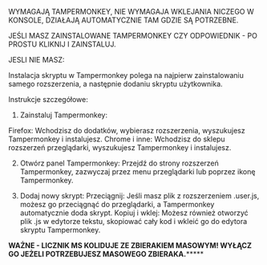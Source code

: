 
WYMAGAJĄ TAMPERMONKEY, NIE WYMAGAJA WKLEJANIA NICZEGO W KONSOLE, DZIAŁAJĄ AUTOMATYCZNIE TAM GDZIE SĄ POTRZEBNE.

JEŚLI MASZ ZAINSTALOWANE TAMPERMONKEY CZY ODPOWIEDNIK - PO PROSTU KLIKNIJ I ZAINSTALUJ.



JESLI NIE MASZ:


Instalacja skryptu w Tampermonkey polega na najpierw zainstalowaniu samego rozszerzenia, a następnie dodaniu skryptu użytkownika. 

Instrukcje szczegółowe:

1. Zainstaluj Tampermonkey:

Firefox: Wchodzisz do dodatków, wybierasz rozszerzenia, wyszukujesz Tampermonkey i instalujesz.
Chrome i inne: Wchodzisz do sklepu rozszerzeń przeglądarki, wyszukujesz Tampermonkey i instalujesz.

2. Otwórz panel Tampermonkey:
Przejdź do strony rozszerzeń Tampermonkey, zazwyczaj przez menu przeglądarki lub poprzez ikonę Tampermonkey. 

3. Dodaj nowy skrypt:
Przeciągnij: Jeśli masz plik z rozszerzeniem .user.js, możesz go przeciągnąć do przeglądarki, a Tampermonkey automatycznie doda skrypt. 
Kopiuj i wklej: Możesz również otworzyć plik .js w edytorze tekstu, skopiować cały kod i wkleić go do edytora skryptu Tampermonkey. 


********WAŻNE - LICZNIK MS KOLIDUJE ZE ZBIERAKIEM MASOWYM! WYŁĄCZ GO JEŻELI POTRZEBUJESZ MASOWEGO ZBIERAKA.*************


